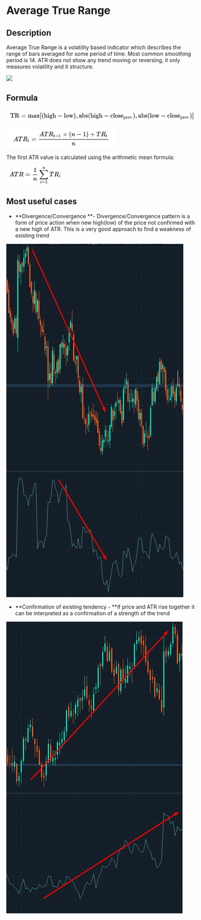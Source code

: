 # Average True Range

## Description 

Average True Range is a volatility based indicator which describes the range of  bars averaged for some period of time. Most common smoothing period is 14. ATR does not show any trend moving or reversing, it only measures volatility and it structure.

![](<../../../../.gitbook/assets/screenshot\_3 (2).png>)

## Formula

![](<../../../../.gitbook/assets/image (45).png>)

![](<../../../../.gitbook/assets/image (7).png>)

 The first ATR value is calculated using the arithmetic mean formula:

![](<../../../../.gitbook/assets/image (40).png>)

## Most useful cases

* **Divergence/Convergence **- Divergence/Convergence pattern is a form of price action when new high(low) of the price not confirmed with a new high of  ATR. This is a very good approach to find a weakness of existing trend

![](<../../../../.gitbook/assets/image (31).png>)

* **Confirmation of existing tendency - **if price and ATR rise together it can be interpreted as a confirmation of a strength of the trend

![](<../../../../.gitbook/assets/image (37).png>)

